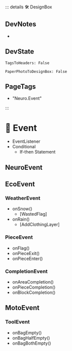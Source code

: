 ::: details 🛠 <dev>DesignBox</dev>

## DevNotes

-

## DevState

`TagsToHeaders: False`

`PaperPhotoToDesignBox: False`

<h2>PageTags</h2>

- "Neuro.Event"

:::

# 💜 <neuro>Event</neuro>

- EventListener
- Conditional
    - If-then Statement

## NeuroEvent

## EcoEvent

### WeatherEvent
- onSnow()
    - [WastedFlag]
- onRain()
    - [AddClothingLayer]


### PieceEvent

- onFlag()
- onPieceExit()
- onPieceEnter()

### CompletionEvent

- onAreaCompletion()
- onPieceCompletion()
- onBlockCompletion()


## MotoEvent

### ToolEvent

- onBagEmpty()
- onBagHalfEmpty()
- onBagBothEmpty()